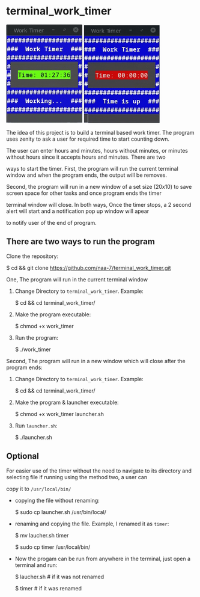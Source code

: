# terminal_work_timer

![terminal_work_timer1](https://github.com/naa-7/bash_projects/blob/main/work_timer/timer_1.gif)
![terminal_work_timer2](https://github.com/naa-7/bash_projects/blob/main/work_timer/timer_2.gif)

The idea of this project is to build a terminal based work timer. The program uses zenity to ask a user for required time to start counting down. 

The user can enter hours and minutes, hours without minutes, or minutes without hours since it accepts hours and minutes. There are two 

ways to start the timer. First, the program will run the current terminal window and when the program ends, the output will be removes. 

Second, the program will run in a new window of a set size (20x10) to save screen space for other tasks and once program ends the timer 

terminal window will close. In both ways, Once the timer stops, a 2 second alert will start and a notification pop up window will apear 

to notify user of the end of program.


## There are two ways to run the program

 Clone the repository:
  
  $ cd && git clone https://github.com/naa-7/terminal_work_timer.git

 One, The program will run in the current terminal window

  1) Change Directory to `terminal_work_timer`. Example:

     $ cd && cd terminal_work_timer/

  2) Make the program executable:
    
     $ chmod +x work_timer

  3) Run the program:
 
     $ ./work_timer 


 Second, The program will run in a new window which will close after the program ends:
   
  1) Change Directory to `terminal_work_timer`. Example:

     $ cd && cd terminal_work_timer/

  2) Make the program & launcher executable:

     $ chmod +x work_timer launcher.sh

  3) Run `launcher.sh`:

     $ ./launcher.sh 


## Optional

 For easier use of the timer without the need to navigate to its directory and selecting file if running using the method two, a user can 

 copy it to `/usr/local/bin/`

  - copying the file without renaming:
	
     $ sudo cp launcher.sh /usr/bin/local/

  - renaming and copying the file. Example, I renamed it as `timer`:

     $ mv laucher.sh timer

     $ sudo cp timer /usr/local/bin/

  - Now the progam can be run from anywhere in the terminal, just open a terminal and run:

     $ laucher.sh   # if it was not renamed

     $ timer        # if it was renamed

